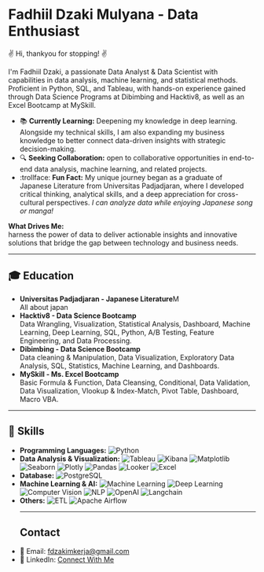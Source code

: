 # Fadhiil Dzaki Mulyana - Data Enthusiast
:v: Hi, thankyou for stopping! :v:

I'm Fadhiil Dzaki, a passionate Data Analyst & Data Scientist with capabilities in data analysis, machine learning, and statistical methods. Proficient in Python, SQL, and Tableau, with hands-on experience gained through Data Science Programs at Dibimbing and Hacktiv8, as well as an Excel Bootcamp at MySkill.

- :books: **Currently Learning:** Deepening my knowledge in deep learning. Alongside my technical skills, I am also expanding my business knowledge to better connect data-driven insights with strategic decision-making.
- :mag: **Seeking Collaboration:** open to collaborative opportunities in end-to-end data analysis, machine learning, and related projects.
- :trollface: **Fun Fact:**  My unique journey began as a graduate of Japanese Literature from Universitas Padjadjaran, where I developed critical thinking, analytical skills, and a deep appreciation for cross-cultural perspectives. *I can analyze data while enjoying Japanese song or manga!*

**What Drives Me:**<br>
harness the power of data to deliver actionable insights and innovative solutions that bridge the gap between technology and business needs.
___
## :mortar_board: Education
- **Universitas Padjadjaran - Japanese Literature**M<br>
All about japan
- **Hacktiv8 - Data Science Bootcamp**<br>
Data Wrangling, Visualization, Statistical Analysis, Dashboard, Machine Learning, Deep Learning, SQL, Python, A/B Testing, Feature Engineering, and Data Processing.
- **Dibimbing - Data Science Bootcamp**<br>
Data cleaning & Manipulation, Data Visualization, Exploratory Data Analysis, SQL, Statistics, Machine Learning, and Dashboards.
- **MySkill - Ms. Excel Bootcamp**<br>
Basic Formula & Function, Data Cleansing, Conditional, Data Validation, Data Visualization, Vlookup & Index-Match, Pivot Table, Dashboard, Macro VBA.
___
## :rocket: Skills
- **Programming Languages:** 
  ![Python](https://img.shields.io/badge/Python-3670A0?style=for-the-badge&logo=python&logoColor=ffdd54)
- **Data Analysis & Visualization:** 
  ![Tableau](https://img.shields.io/badge/Tableau-E97627?style=for-the-badge&logo=tableau&logoColor=white)
  ![Kibana](https://img.shields.io/badge/Kibana-005571?style=for-the-badge&logo=kibana&logoColor=white)
  ![Matplotlib](https://img.shields.io/badge/Matplotlib-007C91?style=for-the-badge&logo=matplotlib&logoColor=white)
  ![Seaborn](https://img.shields.io/badge/Seaborn-8C1A6B?style=for-the-badge&logo=seaborn&logoColor=white)
  ![Plotly](https://img.shields.io/badge/Plotly-3A8DFF?style=for-the-badge&logo=plotly&logoColor=white)
  ![Pandas](https://img.shields.io/badge/Pandas-150458?style=for-the-badge&logo=pandas&logoColor=white)
  ![Looker](https://img.shields.io/badge/Looker-00B5E2?style=for-the-badge&logo=looker&logoColor=white)
  ![Excel](https://img.shields.io/badge/Excel-217346?style=for-the-badge&logo=microsoft-excel&logoColor=white)
- **Database:** 
  ![PostgreSQL](https://img.shields.io/badge/PostgreSQL-4169E1?style=for-the-badge&logo=postgresql&logoColor=white)
- **Machine Learning & AI:** 
  ![Machine Learning](https://img.shields.io/badge/Machine_Learning-FF6F61?style=for-the-badge&logo=scikit-learn&logoColor=white)
  ![Deep Learning](https://img.shields.io/badge/Deep_Learning-FF5733?style=for-the-badge&logo=tensorflow&logoColor=white)
  ![Computer Vision](https://img.shields.io/badge/Computer_Vision-29B6F6?style=for-the-badge&logo=opencv&logoColor=white)
  ![NLP](https://img.shields.io/badge/NLP-8E44AD?style=for-the-badge&logo=nltk&logoColor=white)
  ![OpenAI](https://img.shields.io/badge/OpenAI-232F3E?style=for-the-badge&logo=openai&logoColor=white)
  ![Langchain](https://img.shields.io/badge/Langchain-099F9F?style=for-the-badge&logo=python&logoColor=white)
- **Others:** 
  ![ETL](https://img.shields.io/badge/ETL-1F77B4?style=for-the-badge&logo=apache-airflow&logoColor=white)
  ![Apache Airflow](https://img.shields.io/badge/Apache_Airflow-0172B6?style=for-the-badge&logo=apache-airflow&logoColor=white)
  ___
  ## Contact
- 📧 Email: [fdzakimkerja@gmail.com](mailto:fdzakimkerja@gmail.com)
- 💼 LinkedIn: [Connect With Me](https://linkedin.com/in/fadhiildzaki)
